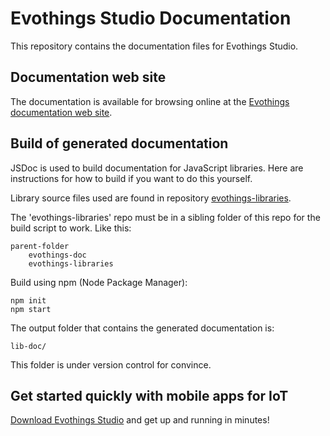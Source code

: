 # Evothings Studio Documentation

This repository contains the documentation files for Evothings Studio.

## Documentation web site

The documentation is available for browsing online at the [Evothings documentation web site](https://evothings.com/doc/).

## Build of generated documentation

JSDoc is used to build documentation for JavaScript libraries. Here are instructions for how to build if you want to do this yourself.

Library source files used are found in repository [evothings-libraries](https://github.com/evothings/evothings-libraries).

The 'evothings-libraries' repo must be in a sibling folder of this repo for the build script to work. Like this:

    parent-folder
        evothings-doc
        evothings-libraries

Build using npm (Node Package Manager):

    npm init
    npm start

The output folder that contains the generated documentation is:

    lib-doc/

This folder is under version control for convince.

## Get started quickly with mobile apps for IoT

[Download Evothings Studio](https://evothings.com/download/) and get up and running in minutes!

